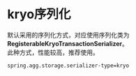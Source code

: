 # kryo序列化
默认采用的序列化方式，对应使用序列化类为**RegisterableKryoTransactionSerializer**。   
此种方式，性能较高，推荐使用。   
```properties
spring.agg.storage.serializer-type=kryo
```
